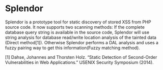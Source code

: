 # Splendor

Splendor is a prototype tool for static discovery of stored XSS from PHP source code.
It now supports two scanning methods: If the complete database query string is available in the source code, Splendor will use string analysis for database read/write location analysis of the tainted data (Direct method[1]). Otherwise Splendor performs a DAL analysis and uses a fuzzy pairing way to get this information(Fuzzy matching method).

[1] Dahse, Johannes and Thorsten Holz. “Static Detection of Second-Order Vulnerabilities in Web Applications.” USENIX Security Symposium (2014).

